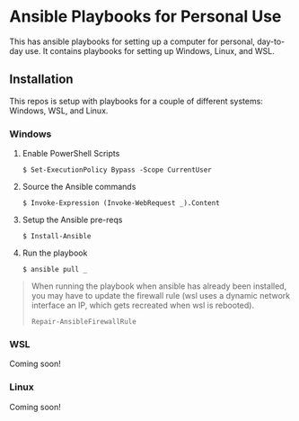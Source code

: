 # Ansible Playbooks for Personal Use

This has ansible playbooks for setting up a computer for personal, day-to-day use.
It contains playbooks for setting up Windows, Linux, and WSL.

## Installation

This repos is setup with playbooks for a couple of different systems: Windows, WSL, and Linux.

### Windows

1. Enable PowerShell Scripts
    ```pwsh
    $ Set-ExecutionPolicy Bypass -Scope CurrentUser
    ```

2. Source the Ansible commands
    ```pwsh
    $ Invoke-Expression (Invoke-WebRequest _).Content
    ```

3. Setup the Ansible pre-reqs
    ```pwsh
    $ Install-Ansible
    ```

4. Run the playbook
    ```pwsh
    $ ansible pull _ 
    ```

> When running the playbook when ansible has already been installed, you may have to update the
> firewall rule (wsl uses a dynamic network interface an IP, which gets recreated when wsl is rebooted).
>
> ```pwsh
> Repair-AnsibleFirewallRule
> ```

### WSL

Coming soon!

### Linux

Coming soon!


